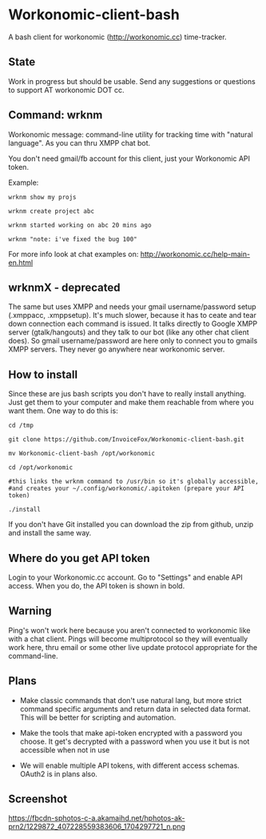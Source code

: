 Workonomic-client-bash
======================

A bash client for workonomic (http://workonomic.cc) time-tracker.

State
-----

Work in progress but should be usable. Send any suggestions or questions to support AT workonomic DOT cc.

Command: wrknm
--------------

Workonomic message: command-line utility for tracking time with "natural language". As you can thru XMPP chat bot. 

You don't need gmail/fb account for this client, just your Workonomic API token.

Example:

    wrknm show my projs

    wrknm create project abc

    wrknm started working on abc 20 mins ago
    
    wrknm "note: i've fixed the bug 100"

For more info look at chat examples on: http://workonomic.cc/help-main-en.html

wrknmX - deprecated
-------------------

The same but uses XMPP and needs your gmail username/password setup (.xmppacc, .xmppsetup). It's much slower, because it has to ceate and tear down connection each command is issued. 
It talks directly to Google XMPP server (gtalk/hangouts) and they talk to our bot (like any other chat client does). So gmail username/password are here only to connect you to gmails 
XMPP servers. They never go anywhere near workonomic server.

How to install
--------------

Since these are jus bash scripts you don't have to really install anything. Just get them to your computer and make 
them reachable from where you want them. One way to do this is:

    cd /tmp

    git clone https://github.com/InvoiceFox/Workonomic-client-bash.git

    mv Workonomic-client-bash /opt/workonomic

    cd /opt/workonomic

    #this links the wrknm command to /usr/bin so it's globally accessible, 
    #and creates your ~/.config/workonomic/.apitoken (prepare your API token)

    ./install 

If you don't have Git installed you can download the zip from github, unzip and install the same way.

Where do you get API token
--------------------------

Login to your Workonomic.cc account. Go to "Settings" and enable API access. When you do, the API token is 
shown in bold.

Warning
-------

Ping's won't work here because you aren't connected to workonomic like with a chat client. Pings will become 
multiprotocol so they will eventually work here, thru email or some other live update protocol appropriate for the 
command-line.


Plans
-----

- Make classic commands that don't use natural lang, but more strict command specific arguments and return data 
in selected data format. This will be better for scripting and automation.

- Make the tools that make api-token encrypted with a password you choose. It get's decrypted with a password 
when you use it but is not accessible when not in use

- We will enable multiple API tokens, with different access schemas. OAuth2 is in plans also.


Screenshot
----------

https://fbcdn-sphotos-c-a.akamaihd.net/hphotos-ak-prn2/1229872_407228559383606_1704297721_n.png
